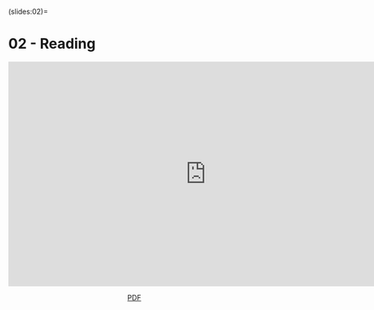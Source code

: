 (slides:02)=
# 02 - Reading

<iframe src="https://slides.com/aalexmmaldonado/biosc-1630-2023-fall-02/embed?style=light&byline=hidden&share=hidden" width="790" height="450" title="02-reading" scrolling="no" frameborder="0" webkitallowfullscreen mozallowfullscreen allowfullscreen></iframe>

<p style="text-align: center;">
    <object hspace="50">
        <a href="pdfs/biosc-1630-2023-fall-02.pdf" target="_blank">PDF</a>
    </object>
</p>
